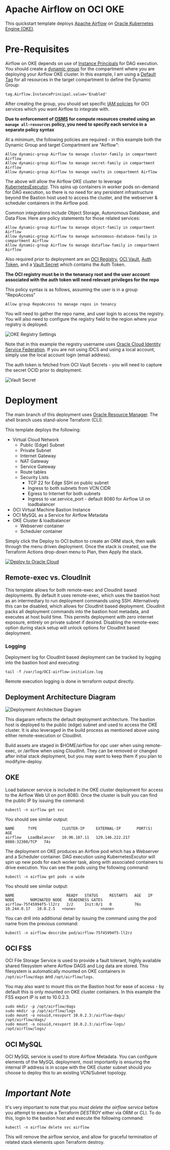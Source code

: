 # Apache Airflow on OCI OKE
This quickstart template deploys [Apache Airflow](https://airflow.apache.org/) on [Oracle Kubernetes Engine (OKE)](https://docs.oracle.com/en-us/iaas/Content/ContEng/Concepts/contengoverview.htm).  

# Pre-Requisites
Airflow on OKE depends on use of [Instance Principals](https://docs.oracle.com/en-us/iaas/Content/Identity/Tasks/callingservicesfrominstances.htm) for DAG execution.  You should create a [dynamic group](https://docs.oracle.com/en-us/iaas/Content/Identity/Tasks/managingdynamicgroups.htm) for the compartment where you are deploying your Airflow OKE cluster.  In this example, I am using a [Default Tag](https://docs.oracle.com/en-us/iaas/Content/Tagging/Tasks/managingtagdefaults.htm) for all resources in the target compartment to define the Dynamic Group:

    tag.Airflow.InstancePrincipal.value='Enabled'

After creating the group, you should set specific [IAM policies](https://docs.oracle.com/en-us/iaas/Content/Identity/Reference/policyreference.htm) for OCI services which you want Airflow to integrate with. 

**Due to enforcement of [OSMS](https://docs.oracle.com/en-us/iaas/os-management/osms/osms-getstarted.htm) for compute resources created using an `manage all-resources` policy, you need to specify each service in a separate policy syntax**

At a minimum, the following policies are required - in this example both the Dynamic Group and target Compartment are "Airflow":

    Allow dynamic-group Airflow to manage cluster-family in compartment Airflow
    Allow dynamic-group Airflow to manage secret-family in compartment Airflow
    Allow dynamic-group Airflow to manage vaults in compartment Airflow

The above will allow the Airflow OKE cluster to leverage [KubernetesExecutor](https://airflow.apache.org/docs/apache-airflow/stable/executor/kubernetes.html).  This spins up containers in worker pods on-demand for DAG execution, so there is no need for any persistent infrastructure beyond the Bastion host used to access the cluster, and the webserver & scheduler containers in the Airflow pod.  

Common integrations include Object Storage, Autonomous Database, and Data Flow.   Here are policy statements for those related services:

    Allow dynamic-group Airflow to manage object-family in compartment Airflow
    Allow dynamic-group Airflow to manage autonomous-database-family in compartment Airflow
    Allow dynamic-group Airflow to manage dataflow-family in compartment Airflow

Also required prior to deployment are an [OCI Registry](https://docs.oracle.com/en-us/iaas/Content/Registry/Concepts/registryoverview.htm), [OCI Vault](https://docs.oracle.com/en-us/iaas/Content/KeyManagement/Concepts/keyoverview.htm), [Auth Token](https://docs.oracle.com/en-us/iaas/Content/Identity/Tasks/managingcredentials.htm#create_swift_password), and a [Vault Secret](https://docs.oracle.com/en-us/iaas/Content/KeyManagement/Tasks/managingsecrets.htm) which contains the Auth Token.  

**The OCI registry must be in the tenanacy root and the user account associated with the auth token will need relevant privileges for the repo**

This policy syntax is as follows, assuming the user is in a group "RepoAccess"

    Allow group RepoAccess to manage repos in tenancy

You will need to gather the repo name, and user login to access the registry.  You will also need to configure the registry field to the region where your registry is deployed.

![OKE Registry Settings](images/oke_registry_info.png)

Note that in this example the registry username uses [Oracle Cloud Identity Service Federation](https://docs.oracle.com/en-us/iaas/Content/Identity/Tasks/federatingIDCS.htm).  If you are not using IDCS and using a local account, simply use the local account login (email address).

The auth token is fetched from OCI Vault Secrets - you will need to capture the secret OCID prior to deployment.

![Vault Secret](images/vault_secret.png)

# Deployment
The main branch of this deployment uses [Oracle Resource Manager](https://docs.oracle.com/en-us/iaas/Content/ResourceManager/Concepts/resourcemanager.htm).  The shell branch uses stand-alone Terraform (CLI).   

This template deploys the following:

* Virtual Cloud Network
  * Public (Edge) Subnet
  * Private Subnet
  * Internet Gateway
  * NAT Gateway
  * Service Gateway
  * Route tables
  * Security Lists
    * TCP 22 for Edge SSH on public subnet
    * Ingress to both subnets from VCN CIDR
    * Egress to Internet for both subnets
    * Ingress to var.service_port - default 8080 for Airflow UI on loadbalancer
* OCI Virtual Machine Bastion Instance
* OCI MySQL as a Service for Airflow Metadata
* OKE Cluster & loadbalancer
  * Webserver container
  * Scheduler container 


Simply click the Deploy to OCI button to create an ORM stack, then walk through the menu driven deployment.  Once the stack is created, use the Terraform Actions drop-down menu to Plan, then Apply the stack.

[![Deploy to Oracle Cloud](https://oci-resourcemanager-plugin.plugins.oci.oraclecloud.com/latest/deploy-to-oracle-cloud.svg)](https://console.us-ashburn-1.oraclecloud.com/resourcemanager/stacks/create?region=home&zipUrl=https://github.com/oracle-quickstart/oke-airflow/archive/2.0.6.zip)

## Remote-exec vs. CloudInit
This template allows for both remote-exec and CloudInit based deployments.  By default it uses remote-exec, which uses the bastion host as an intermediary to run deployment commands using SSH.   Alternatively this can be disabled, which allows for CloudInit based deployment.   CloudInit packs all deployment commands into the bastion host metadata, and executes at host build time.   This permits deployment with zero internet exposure, entirely on private subnet if desired.   Disabling the remote-exec option during stack setup will unlock options for CloudInit based deployment.

### Logging
Deployment log for CloudInit based deployment can be tracked by logging into the bastion host and executing:

	tail -f /var/log/OCI-airflow-initialize.log
    
Remote execution logging is done in terraform output directly.

## Deployment Architecture Diagram
![Deployment Architecture Diagram](images/deployment_architecture.png)

This diagaram reflects the default deployment architecture.  The bastion host is deployed to the public (edge) subnet and used to access the OKE cluster.   It is also leveraged in the build process as mentioned above using either remote-execution or CloudInit.

Build assets are staged in $HOME/airflow for opc user when using remote-exec, or /airflow when using CloudInit.  They can be removed or changed after initial stack deployment, but you may want to keep them if you plan to modify/re-deploy.   

## OKE
Load balancer service is included in the OKE cluster deployment for access to the Airflow Web UI on port 8080.  Once the cluster is built you can find the public IP by issuing the command:

    kubectl -n airflow get svc

You should see similar output:

    NAME      TYPE           CLUSTER-IP     EXTERNAL-IP       PORT(S)          AGE
    airflow   LoadBalancer   10.96.187.11   129.146.222.217   8080:32300/TCP   74s

The deployment on OKE produces an Airflow pod which has a Webserver and a Scheduler container.  DAG execution using KubernetesExcutor will spin up new pods for each worker task, along with associated containers to drive execution.  You can see the pods using the following command:

    kubectl -n airflow get pods -o wide

You should see similar output:

    NAME                       READY   STATUS     RESTARTS   AGE   IP            NODE       NOMINATED NODE   READINESS GATES
    airflow-75f45994f5-ll2rz   2/2     Init:0/1   0          76s   10.244.0.17   10.0.2.5   <none>           <none>

You can drill into additional detail by issuing the command using the pod name from the previous command:

    kubectl -n airflow describe pod/airflow-75f45994f5-ll2rz


## OCI FSS
OCI File Storage Service is used to provide a fault tolerant, highly available shared filesystem where Airflow DAGS and Log data are stored.  This filesystem is automatically mounted on OKE containers in `/opt/airflow/dags` and `/opt/airflow/logs`.

You may also want to mount this on the Bastion host for ease of access - by default this is only mounted on OKE cluster containers.  In this example the FSS export IP is set to 10.0.2.3.

    sudo mkdir -p /opt/airflow/dags
    sudo mkdir -p /opt/airflow/logs
    sudo mount -o nosuid,resvport 10.0.2.3:/airflow-dags/ /opt/airflow/dags/
    sudo mount -o nosuid,resvport 10.0.2.3:/airflow-logs/ /opt/airflow/logs/

## OCI MySQL
OCI MySQL service is used to store Airflow Metadata.  You can configure elements of the MySQL deployment, most importantly is ensuring the internal IP address is in scope with the OKE cluster subnet should you choose to deploy this to an existing VCN/Subnet topology.

# *Important Note*
It's very important to note that you *must delete the airflow service* before you attempt to execute a Terraform *DESTROY* either via ORM or CLI.   To do this, login to the bastion host and execute the following command:

    kubectl -n airflow delete svc airflow

This will remove the airflow service, and allow for graceful termination of related stack elements upon Terraform destroy.


